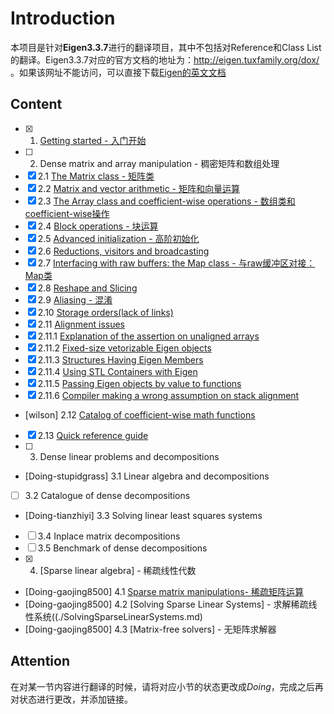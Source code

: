 # Introduction

本项目是针对**Eigen3.3.7**进行的翻译项目，其中不包括对Reference和Class List的翻译。Eigen3.3.7对应的官方文档的地址为：http://eigen.tuxfamily.org/dox/ 。如果该网址不能访问，可以直接下载[Eigen的英文文档](./eigen-doc-eng.tgz)

## Content

- [x] 1. [Getting started - 入门开始](./GettingStarted.md)
- [ ] 2. Dense matrix and array manipulation - 稠密矩阵和数组处理
- [x] 2.1 [The Matrix class - 矩阵类](./TheMatrixClass.md)
- [x] 2.2 [Matrix and vector arithmetic - 矩阵和向量运算](./MatrixandVectorArithmetic.md) 
- [x] 2.3 [The Array class and coefficient-wise operations - 数组类和coefficient-wise操作](TheArrayClassAndCoefficientWiseOperations.md)
- [x] 2.4 [Block operations - 块运算](./BlockOperations.md)
- [x] 2.5 [Advanced initialization - 高阶初始化](./AdvancedInitialization.md)
- [x] 2.6 [Reductions, visitors and broadcasting](./ReductionsVisitorsAndBroadcasting.md)
- [x] 2.7 [Interfacing with raw buffers: the Map class - 与raw缓冲区对接：Map类](./TheMapClass.md)
- [x] 2.8 [Reshape and Slicing](./ReshapeAndSlicing.md)
- [x] 2.9 [Aliasing - 混淆](./Aliasing.md)
- [x] 2.10 [Storage orders(lack of links)](./StorageOrders.md)
- [x] 2.11 [Alignment issues](./AlignmentIssue.md)
- [x] 2.11.1 [Explanation of the assertion on unaligned arrays](./UnalignedArrayAssert.md)
- [x] 2.11.2 [Fixed-size vetorizable Eigen objects](./FixedSizeVectorizable.md)
- [x] 2.11.3 [Structures Having Eigen Members](./StructHavingEigenMembers.md)
- [x] 2.11.4 [Using STL Containers with Eigen](./UsingSTLContainersWithEigen.md)
- [x] 2.11.5 [Passing Eigen objects by value to functions](./PassingByValue.md)
- [x] 2.11.6 [Compiler making a wrong assumption on stack alignment](./WrongStackAlignment.md)
- [wilson] 2.12 [Catalog of coefficient-wise math functions](./CoeffwiseMathFunctions.md)
- [x] 2.13 [Quick reference guide](./QuickReferenceGuide.md)
- [ ] 3. Dense linear problems and decompositions
- [Doing-stupidgrass] 3.1 Linear algebra and decompositions
- [ ] 3.2 Catalogue of dense decompositions
- [Doing-tianzhiyi] 3.3 Solving linear least squares systems
- [ ] 3.4 Inplace matrix decompositions
- [ ] 3.5 Benchmark of dense decompositions
- [x] 4. [Sparse linear algebra] - 稀疏线性代数
- [Doing-gaojing8500] 4.1 [Sparse matrix manipulations- 稀疏矩阵运算](./SparseMatrixManipulations.md) 
- [Doing-gaojing8500] 4.2 [Solving Sparse Linear Systems] - 求解稀疏线性系统((./SolvingSparseLinearSystems.md)
- [Doing-gaojing8500] 4.3 [Matrix-free solvers] - 无矩阵求解器

## Attention

在对某一节内容进行翻译的时候，请将对应小节的状态更改成*Doing*，完成之后再对状态进行更改，并添加链接。
